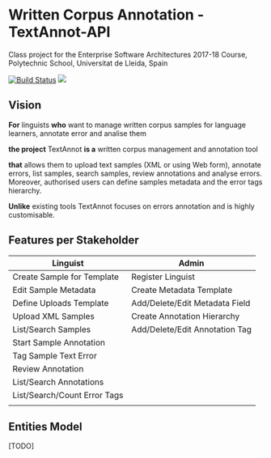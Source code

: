 # Written Corpus Annotation - TextAnnot-API

Class project for the Enterprise Software Architectures 2017-18 Course, Polytechnic School, Universitat de Lleida, Spain

[![Build Status](https://travis-ci.org/UdL-EPS-SoftArch/textannot-api.svg?branch=master)](https://travis-ci.org/UdL-EPS-SoftArch/textannot-api/branches) 
<a href="https://zenhub.com"><img src="https://cdn.rawgit.com/ZenHubIO/support/master/zenhub-badge.svg"></a>

## Vision

**For** linguists **who** want to manage written corpus samples for language learners, annotate error and analise them

**the project** TextAnnot **is a** written corpus management and annotation tool

**that** allows them to upload text samples (XML or using Web form), annotate errors, list samples, search samples, review annotations and analyse errors.
Moreover, authorised users can define samples metadata and the error tags hierarchy.


**Unlike** existing tools TextAnnot focuses on errors annotation and is highly customisable.


## Features per Stakeholder

| Linguist                      | Admin                           |
| ------------------------------| --------------------------------|
| Create Sample for Template    | Register Linguist               |
| Edit Sample Metadata          | Create Metadata Template        |
| Define Uploads Template       | Add/Delete/Edit Metadata Field  |
| Upload XML Samples            | Create Annotation Hierarchy     |
| List/Search Samples           | Add/Delete/Edit Annotation Tag  |
| Start Sample Annotation       |                                 |
| Tag Sample Text Error         |                                 |
| Review Annotation             |                                 |
| List/Search Annotations       |                                 |
| List/Search/Count Error Tags  |                                 |
|                               |                                 |

## Entities Model

[TODO]